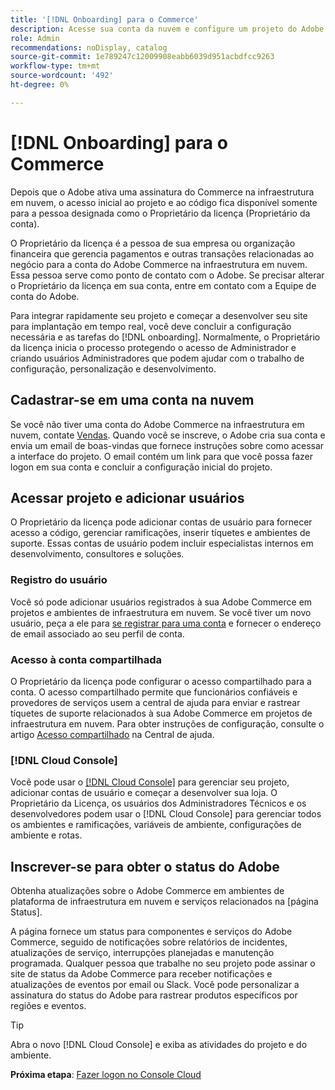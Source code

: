 ```yaml
---
title: '[!DNL Onboarding] para o Commerce'
description: Acesse sua conta da nuvem e configure um projeto do Adobe Commerce na infraestrutura em nuvem.
role: Admin
recommendations: noDisplay, catalog
source-git-commit: 1e789247c12009908eabb6039d951acbdfcc9263
workflow-type: tm+mt
source-wordcount: '492'
ht-degree: 0%

---
```


# [!DNL Onboarding] para o Commerce

Depois que o Adobe ativa uma assinatura do Commerce na infraestrutura em nuvem, o acesso inicial ao projeto e ao código fica disponível somente para a pessoa designada como o Proprietário da licença (Proprietário da conta).

O Proprietário da licença é a pessoa de sua empresa ou organização financeira que gerencia pagamentos e outras transações relacionadas ao negócio para a conta do Adobe Commerce na infraestrutura em nuvem. Essa pessoa serve como ponto de contato com o Adobe. Se precisar alterar o Proprietário da licença em sua conta, entre em contato com a Equipe de conta do Adobe.

Para integrar rapidamente seu projeto e começar a desenvolver seu site para implantação em tempo real, você deve concluir a configuração necessária e as tarefas do [!DNL onboarding]. Normalmente, o Proprietário da licença inicia o processo protegendo o acesso de Administrador e criando usuários Administradores que podem ajudar com o trabalho de configuração, personalização e desenvolvimento.

## Cadastrar-se em uma conta na nuvem

Se você não tiver uma conta do Adobe Commerce na infraestrutura em nuvem, contate [Vendas]. Quando você se inscreve, o Adobe cria sua conta e envia um email de boas-vindas que fornece instruções sobre como acessar a interface do projeto. O email contém um link para que você possa fazer logon em sua conta e concluir a configuração inicial do projeto.

## Acessar projeto e adicionar usuários

O Proprietário da licença pode adicionar contas de usuário para fornecer acesso a código, gerenciar ramificações, inserir tíquetes e ambientes de suporte. Essas contas de usuário podem incluir especialistas internos em desenvolvimento, consultores e soluções.

### Registro do usuário

Você só pode adicionar usuários registrados à sua Adobe Commerce em projetos e ambientes de infraestrutura em nuvem. Se você tiver um novo usuário, peça a ele para [se registrar para uma conta](https://account.magento.com/customer/account/login/) e fornecer o endereço de email associado ao seu perfil de conta.

### Acesso à conta compartilhada

O Proprietário da licença pode configurar o acesso compartilhado para a conta. O acesso compartilhado permite que funcionários confiáveis e provedores de serviços usem a central de ajuda para enviar e rastrear tíquetes de suporte relacionados à sua Adobe Commerce em projetos de infraestrutura em nuvem. Para obter instruções de configuração, consulte o artigo [Acesso compartilhado] na Central de ajuda.

### [!DNL Cloud Console]

Você pode usar o [[!DNL Cloud Console]](cloud-console.md) para gerenciar seu projeto, adicionar contas de usuário e começar a desenvolver sua loja. O Proprietário da Licença, os usuários dos Administradores Técnicos e os desenvolvedores podem usar o [!DNL Cloud Console] para gerenciar todos os ambientes e ramificações, variáveis de ambiente, configurações de ambiente e rotas.

## Inscrever-se para obter o status do Adobe

Obtenha atualizações sobre o Adobe Commerce em ambientes de plataforma de infraestrutura em nuvem e serviços relacionados na [página Status].

A página fornece um status para componentes e serviços do Adobe Commerce, seguido de notificações sobre relatórios de incidentes, atualizações de serviço, interrupções planejadas e manutenção programada. Qualquer pessoa que trabalhe no seu projeto pode assinar o site de status da Adobe Commerce para receber notificações e atualizações de eventos por email ou Slack. Você pode personalizar a assinatura do status do Adobe para rastrear produtos específicos por regiões e eventos.

>[!TIP]
>
> Abra o novo [!DNL Cloud Console] e exiba as atividades do projeto e do ambiente.
>
>**Próxima etapa**: [Fazer logon no Console Cloud](cloud-console.md)

<!-- link definitions -->

[Vendas]: https://business.adobe.com/products/magento/get-demo.html
[Acesso compartilhado]: https://experienceleague.adobe.com/docs/commerce-knowledge-base/kb/help-center-guide/magento-help-center-user-guide.html#shared-access
[Página de status]: https://status.adobe.com/products/503473
